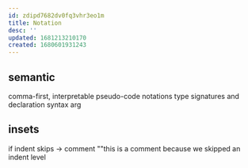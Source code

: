 ```yaml
---
id: zdipd7682dv0fq3vhr3eo1m
title: Notation
desc: ''
updated: 1681213210170
created: 1680601931243
---
```



## semantic
comma-first, interpretable pseudo-code notations
type signatures and declaration syntax
arg

## insets
if indent skips -> comment
    ""this is a comment
  because we skipped an indent level

